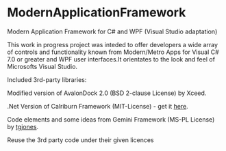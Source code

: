 # ModernApplicationFramework
Modern Application Framework for C# and WPF (Visual Studio adaptation)

This work in progress project was inteded to offer developers a wide array of controls and functionality known from Modern/Metro Apps for Visual C# 7.0 or greater and WPF user interfaces.It orientates to the look and feel of Microsofts Visual Studio.

Included 3rd-party libraries:

Modified version of AvalonDock 2.0 (BSD 2-clause License) by Xceed.

.Net Version of Calriburn Framework (MIT-License) - get it [here](https://github.com/Caliburn-Micro/Caliburn.Micro/).

Code elements and some ideas from Gemini Framework (MS-PL License) by [tgjones](https://github.com/tgjones).

Reuse the 3rd party code under their given licences
